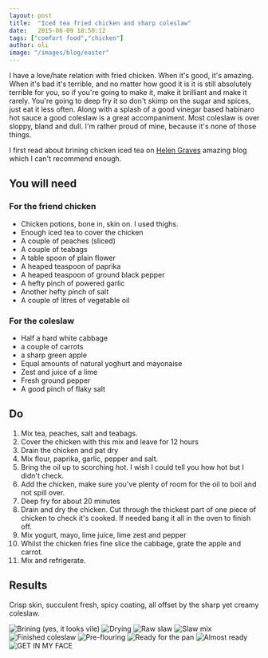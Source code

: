 ```yaml
---
layout: post
title:  "Iced tea fried chicken and sharp coleslaw"
date:   2015-08-09 18:50:12
tags: ["comfort food","chicken"] 
author: oli
image: "/images/blog/easter"
---
```


I have a love/hate relation with fried chicken.  When it's good, it's amazing.  When it's bad it's terrible, and no matter how good it is it is still absolutely terrible for you, so if you're going to make it, make it brilliant and make it rarely.  You're going to deep fry it so don't skimp on the sugar and spices, just eat it less often.  Along with a splash of a good vinegar based habinaro hot sauce a good coleslaw is a great accompaniment.  Most coleslaw is over sloppy, bland and dull.  I'm rather proud of mine, because it's none of those things.

I first read about brining chicken iced tea on [Helen Graves](http://helengraves.co.uk/2015/08/iced-tea-brined-fried-chicken-with-jalapeno-slaw/) amazing blog which I can't recommend enough.


## You will need

### For the friend chicken
* Chicken potions, bone in, skin on.  I used thighs.
* Enough iced tea to cover the chicken
* A couple of peaches (sliced)
* A couple of teabags
* A table spoon of plain flower
* A heaped teaspoon of paprika
* A heaped teaspoon of ground black pepper
* A hefty pinch of powered garlic
* Another hefty pinch of salt
* A couple of litres of vegetable oil

### For the coleslaw
* Half a hard white cabbage
* a couple of carrots
* a sharp green apple
* Equal amounts of natural yoghurt and mayonaise
* Zest and juice of a lime
* Fresh ground pepper
* A good pinch of flaky salt

## Do

1. Mix tea, peaches, salt and teabags.
2. Cover the chicken with this mix and leave for 12 hours
3. Drain the chicken and pat dry
4. Mix flour, paprika, garlic, pepper and salt.
5. Bring the oil up to scorching hot. I wish I could tell you how hot but I didn't check.
6. Add the chicken, make sure you've plenty of room for the oil to boil and not spill over.
7. Deep fry for about 20 minutes
8. Drain and dry the chicken.  Cut through the thickest part of one piece of chicken to check it's cooked.  If needed bang it all in the oven to finish off.
9. Mix yogurt, mayo, lime juice, lime zest and pepper
10. Whilst the chicken fries fine slice the cabbage, grate the apple and carrot.
11. Mix and refrigerate.

## Results

Crisp skin, succulent fresh, spicy coating, all offset by the sharp yet creamy coleslaw.


![Brining (yes, it looks vile)](/images/blog/idea-tea-chicken/iced_tea_chicken_1.jpg)
![Drying](/images/blog/idea-tea-chicken/iced_tea_chicken_2.jpg)
![Raw slaw](/images/blog/idea-tea-chicken/iced_tea_chicken_3.jpg)
![Slaw mix](/images/blog/idea-tea-chicken/iced_tea_chicken_4.jpg)
![Finished coleslaw](/images/blog/idea-tea-chicken/iced_tea_chicken_5.jpg)
![Pre-flouring](/images/blog/idea-tea-chicken/iced_tea_chicken_6.jpg)
![Ready for the pan](/images/blog/idea-tea-chicken/iced_tea_chicken_7.jpg)
![Almost ready](/images/blog/idea-tea-chicken/iced_tea_chicken_8.jpg)
![GET IN MY FACE](/images/blog/idea-tea-chicken/iced_tea_chicken_9.jpg)
